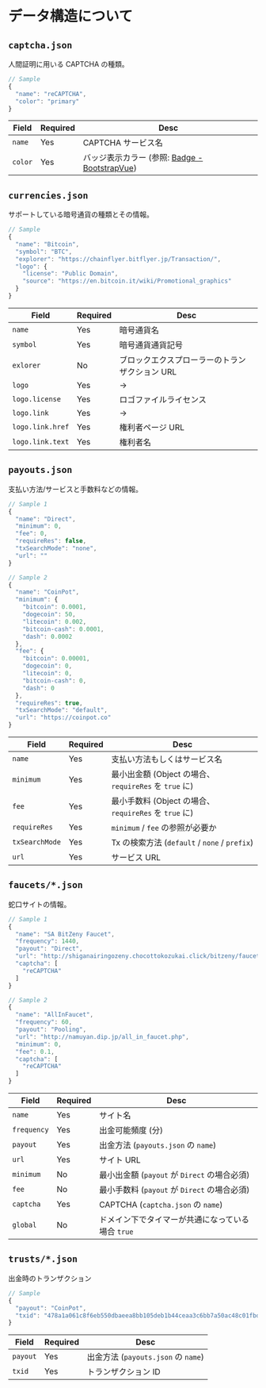 # データ構造について

## `captcha.json`

人間証明に用いる CAPTCHA の種類。

```javascript
// Sample
{
  "name": "reCAPTCHA",
  "color": "primary"
}
```

| Field   | Required | Desc                                                                                                                |
| ------- | -------- | ------------------------------------------------------------------------------------------------------------------- |
| `name`  | Yes      | CAPTCHA サービス名                                                                                                      |
| `color` | Yes      | バッジ表示カラー (参照: [Badge - BootstrapVue](https://bootstrap-vue.js.org/docs/components/badge#contextual-variations)) |



## `currencies.json`

サポートしている暗号通貨の種類とその情報。

```javascript
// Sample
{
  "name": "Bitcoin",
  "symbol": "BTC",
  "explorer": "https://chainflyer.bitflyer.jp/Transaction/",
  "logo": {
    "license": "Public Domain",
    "source": "https://en.bitcoin.it/wiki/Promotional_graphics"
  }
}
```

| Field            | Required | Desc                      |
| ---------------- | -------- | ------------------------- |
| `name`           | Yes      | 暗号通貨名                |
| `symbol`         | Yes      | 暗号通貨通貨記号          |
| `exlorer`        | No       | ブロックエクスプローラーのトランザクション URL |
| `logo`           | Yes      | ->                        |
| `logo.license`   | Yes      | ロゴファイルライセンス               |
| `logo.link`      | Yes      | ->                        |
| `logo.link.href` | Yes      | 権利者ページ URL             |
| `logo.link.text` | Yes      | 権利者名                  |


## `payouts.json`

支払い方法/サービスと手数料などの情報。


```javascript
// Sample 1
{
  "name": "Direct",
  "minimum": 0,
  "fee": 0,
  "requireRes": false,
  "txSearchMode": "none",
  "url": ""
}

// Sample 2
{
  "name": "CoinPot",
  "minimum": {
    "bitcoin": 0.0001,
    "dogecoin": 50,
    "litecoin": 0.002,
    "bitcoin-cash": 0.0001,
    "dash": 0.0002
  },
  "fee": {
    "bitcoin": 0.00001,
    "dogecoin": 0,
    "litecoin": 0,
    "bitcoin-cash": 0,
    "dash": 0
  },
  "requireRes": true,
  "txSearchMode": "default",
  "url": "https://coinpot.co"
}
```

| Field          | Required | Desc                                                |
| -------------- | -------- | --------------------------------------------------- |
| `name`         | Yes      | 支払い方法もしくはサービス名                                 |
| `minimum`      | Yes      | 最小出金額 (Object の場合、 `requireRes` を `true` に) |
| `fee`          | Yes      | 最小手数料 (Object の場合、 `requireRes` を `true` に) |
| `requireRes`   | Yes      | `minimum` / `fee` の参照が必要か                       |
| `txSearchMode` | Yes      | Tx の検索方法 (`default` / `none` / `prefix`)        |
| `url`          | Yes      | サービス URL                                            |


## `faucets/*.json`

蛇口サイトの情報。


```javascript
// Sample 1
{
  "name": "SA BitZeny Faucet",
  "frequency": 1440,
  "payout": "Direct",
  "url": "http://shiganairingozeny.chocottokozukai.click/bitzeny/faucet_top.php",
  "captcha": [
    "reCAPTCHA"
  ]
}

// Sample 2
{
  "name": "AllInFaucet",
  "frequency": 60,
  "payout": "Pooling",
  "url": "http://namuyan.dip.jp/all_in_faucet.php",
  "minimum": 0,
  "fee": 0.1,
  "captcha": [
    "reCAPTCHA"
  ]
}
```

| Field       | Required | Desc                                       |
| ----------- | -------- | ------------------------------------------ |
| `name`      | Yes      | サイト名                                      |
| `frequency` | Yes      | 出金可能頻度 (分)                          |
| `payout`    | Yes      | 出金方法 (`payouts.json` の `name`)         |
| `url`       | Yes      | サイト URL                                    |
| `minimum`   | No       | 最小出金額 (`payout` が `Direct` の場合必須) |
| `fee`       | No       | 最小手数料 (`payout` が `Direct` の場合必須) |
| `captcha`   | Yes      | CAPTCHA (`captcha.json` の `name`)          |
| `global`    | No       | ドメイン下でタイマーが共通になっている場合 `true`          |


## `trusts/*.json`

出金時のトランザクション

```javascript
// Sample
{
  "payout": "CoinPot",
  "txid": "478a1a061c8f6eb550dbaeea8bb105deb1b44ceaa3c6bb7a50ac48c01fbdbb67"
}
```

| Field    | Required | Desc                               |
| -------- | -------- | ---------------------------------- |
| `payout` | Yes      | 出金方法 (`payouts.json` の `name`) |
| `txid`   | Yes      | トランザクション ID                        |
